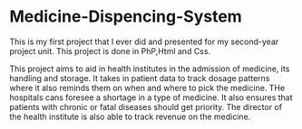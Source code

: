 # Medicine-Dispencing-System
This is my first project that I ever did and presented for my second-year project unit. This project is done in PhP,Html and Css. 

This project aims to aid in health institutes in the admission of medicine, its handling and storage. It takes in patient data to track dosage patterns where it also reminds them on when and where to pick the medicine. THe hospitals cans foresee a shortage in a type of medicine. It also ensures that patients with chronic or fatal diseases should get priority. The director of the health institute is also able to track revenue on the medicine.
